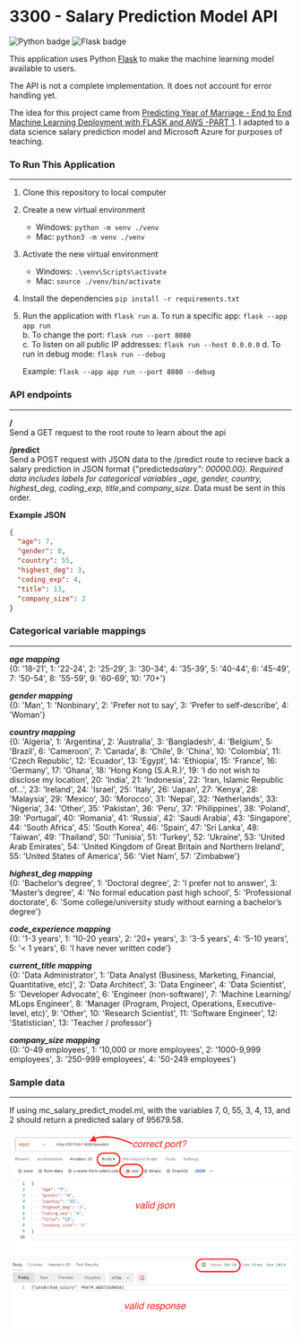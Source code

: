 # 3300 - Salary Prediction Model API

![Python badge](https://img.shields.io/static/v1?message=python&logo=python&labelColor=5c5c5c&color=3776AB&logoColor=white&label=%20&style=for-the-badge) ![Flask badge](https://img.shields.io/static/v1?message=Flask&logo=Flask&labelColor=5c5c5c&color=000000&logoColor=white&label=%20&style=for-the-badge)

This application uses Python [Flask](https://flask.palletsprojects.com/en/3.0.x/) to make the machine learning model available to users.

The API is not a complete implementation. It does not account for error handling yet.

The idea for this project came from [Predicting Year of Marriage - End to End Machine Learning Deployment with FLASK and AWS -PART 1](https://www.youtube.com/watch?v=sm5xeKal72I). I adapted to a data science salary prediction model and Microsoft Azure for purposes of teaching.

### To Run This Application

---

1. Clone this repository to local computer

2. Create a new virtual environment

   - Windows: `python -m venv ./venv`
   - Mac: `python3 -m venv ./venv`

3. Activate the new virtual environment

   - Windows: `.\venv\Scripts\activate`
   - Mac: `source ./venv/bin/activate`

4. Install the dependencies `pip install -r requirements.txt`

5. Run the application with `flask run`
   a. To run a specific app: `flask --app app run`  
   b. To change the port: `flask run --port 8080`  
   c. To listen on all public IP addresses: `flask run --host 0.0.0.0`
   d. To run in debug mode: `flask run --debug`

   Example: `flask --app app run --port 8080 --debug `

### API endpoints

---

**/**  
Send a GET request to the root route to learn about the api

**/predict**  
Send a POST request with JSON data to the /predict route to recieve back a salary prediction in JSON format {"predicted*salary": 00000.00}. Required data includes labels for categorical variables \_age, gender, country, highest_deg, coding_exp, title*,and _company_size_. Data must be sent in this order.

**Example JSON**

```json
{
  "age": 7,
  "gender": 0,
  "country": 55,
  "highest_deg": 3,
  "coding_exp": 4,
  "title": 13,
  "company_size": 2
}
```

### Categorical variable mappings

---

**_age mapping_**  
{0: '18-21', 1: '22-24', 2: '25-29', 3: '30-34', 4: '35-39', 5: '40-44', 6: '45-49', 7: '50-54', 8: '55-59', 9: '60-69', 10: '70+'}

**_gender mapping_**  
{0: 'Man', 1: 'Nonbinary', 2: 'Prefer not to say', 3: 'Prefer to self-describe', 4: 'Woman'}

**_country mapping_**  
{0: 'Algeria', 1: 'Argentina', 2: 'Australia', 3: 'Bangladesh', 4: 'Belgium', 5: 'Brazil', 6: 'Cameroon', 7: 'Canada', 8: 'Chile', 9: 'China', 10: 'Colombia', 11: 'Czech Republic', 12: 'Ecuador', 13: 'Egypt', 14: 'Ethiopia', 15: 'France', 16: 'Germany', 17: 'Ghana', 18: 'Hong Kong (S.A.R.)', 19: 'I do not wish to disclose my location', 20: 'India', 21: 'Indonesia', 22: 'Iran, Islamic Republic of...', 23: 'Ireland', 24: 'Israel', 25: 'Italy', 26: 'Japan', 27: 'Kenya', 28: 'Malaysia', 29: 'Mexico', 30: 'Morocco', 31: 'Nepal', 32: 'Netherlands', 33: 'Nigeria', 34: 'Other', 35: 'Pakistan', 36: 'Peru', 37: 'Philippines', 38: 'Poland', 39: 'Portugal', 40: 'Romania', 41: 'Russia', 42: 'Saudi Arabia', 43: 'Singapore', 44: 'South Africa', 45: 'South Korea', 46: 'Spain', 47: 'Sri Lanka', 48: 'Taiwan', 49: 'Thailand', 50: 'Tunisia', 51: 'Turkey', 52: 'Ukraine', 53: 'United Arab Emirates', 54: 'United Kingdom of Great Britain and Northern Ireland', 55: 'United States of America', 56: 'Viet Nam', 57: 'Zimbabwe'}

**_highest_deg mapping_**  
{0: 'Bachelor’s degree', 1: 'Doctoral degree', 2: 'I prefer not to answer', 3: 'Master’s degree', 4: 'No formal education past high school', 5: 'Professional doctorate', 6: 'Some college/university study without earning a bachelor’s degree'}

**_code_experience mapping_**  
{0: '1-3 years', 1: '10-20 years', 2: '20+ years', 3: '3-5 years', 4: '5-10 years', 5: '< 1 years', 6: 'I have never written code'}

**_current_title mapping_**  
{0: 'Data Administrator', 1: 'Data Analyst (Business, Marketing, Financial, Quantitative, etc)', 2: 'Data Architect', 3: 'Data Engineer', 4: 'Data Scientist', 5: 'Developer Advocate', 6: 'Engineer (non-software)', 7: 'Machine Learning/ MLops Engineer', 8: 'Manager (Program, Project, Operations, Executive-level, etc)', 9: 'Other', 10: 'Research Scientist', 11: 'Software Engineer', 12: 'Statistician', 13: 'Teacher / professor'}

**_company_size mapping_**  
{0: '0-49 employees', 1: '10,000 or more employees', 2: '1000-9,999 employees', 3: '250-999 employees', 4: '50-249 employees'}

### Sample data

---

If using mc_salary_predict_model.ml, with the variables 7, 0, 55, 3, 4, 13, and 2 should return a predicted salary of 95679.58.

![Postman screenshot](postman_test.png)
